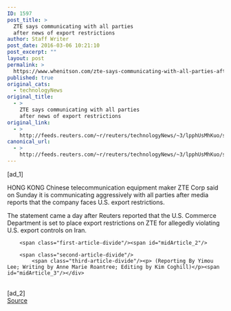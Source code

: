 ```yaml
---
ID: 1597
post_title: >
  ZTE says communicating with all parties
  after news of export restrictions
author: Staff Writer
post_date: 2016-03-06 10:21:10
post_excerpt: ""
layout: post
permalink: >
  https://www.whenitson.com/zte-says-communicating-with-all-parties-after-news-of-export-restrictions/
published: true
original_cats:
  - technologyNews
original_title:
  - >
    ZTE says communicating with all parties
    after news of export restrictions
original_link:
  - >
    http://feeds.reuters.com/~r/reuters/technologyNews/~3/lpphUsMhKuo/story01.htm
canonical_url:
  - >
    http://feeds.reuters.com/~r/reuters/technologyNews/~3/lpphUsMhKuo/story01.htm
---
```

 [ad_1]
<br><div id="articleText">
<span id="midArticle_start"/>

<span class="focusParagraph" readability="3"><p><span class="articleLocation">HONG KONG</span> Chinese telecommunication equipment maker ZTE Corp said on Sunday it is communicating aggressively with all parties after media reports that the company faces U.S. export restrictions.  </p></span><span id="midArticle_0"/><p>The statement came a day after Reuters reported that the U.S. Commerce Department is set to place export restrictions on ZTE for allegedly violating U.S. export controls on Iran.</p><span id="midArticle_1"/>
        
        <span class="first-article-divide"/><span id="midArticle_2"/>
        
        <span class="second-article-divide"/>
            <span class="third-article-divide"/><p> (Reporting By Yimou Lee; Writing by Anne Marie Roantree; Editing by Kim Coghill)</p><span id="midArticle_3"/></div>
<br>[ad_2]
<br><a href="http://feeds.reuters.com/~r/reuters/technologyNews/~3/lpphUsMhKuo/story01.htm">Source </a>